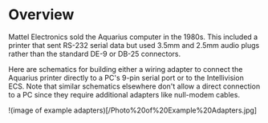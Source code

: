 # Overview

Mattel Electronics sold the Aquarius computer in the 1980s.  This included a printer that sent RS-232 serial data but used 3.5mm and 2.5mm audio plugs rather than the standard DE-9 or DB-25 connectors.

Here are schematics for building either a wiring adapter to connect the Aquarius printer directly to a PC's 9-pin serial port or to the Intellivision ECS.  Note that similar schematics elsewhere don't allow a direct connection to a PC since they require additional adapters like null-modem cables.

!(image of example adapters)[/Photo%20of%20Example%20Adapters.jpg]